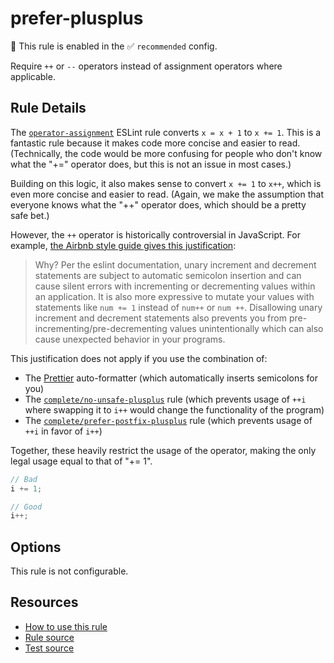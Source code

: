 # prefer-plusplus

💼 This rule is enabled in the ✅ `recommended` config.

Require `++` or `--` operators instead of assignment operators where applicable.

<!-- end auto-generated rule header -->

## Rule Details

The [`operator-assignment`](https://eslint.org/docs/latest/rules/operator-assignment) ESLint rule converts `x = x + 1` to `x += 1`. This is a fantastic rule because it makes code more concise and easier to read. (Technically, the code would be more confusing for people who don't know what the "+=" operator does, but this is not an issue in most cases.)

Building on this logic, it also makes sense to convert `x += 1` to `x++`, which is even more concise and easier to read. (Again, we make the assumption that everyone knows what the "++" operator does, which should be a pretty safe bet.)

However, the `++` operator is historically controversial in JavaScript. For example, [the Airbnb style guide gives this justification](https://github.com/airbnb/javascript#variables--unary-increment-decrement):

> Why? Per the eslint documentation, unary increment and decrement statements are subject to automatic semicolon insertion and can cause silent errors with incrementing or decrementing values within an application. It is also more expressive to mutate your values with statements like `num += 1` instead of `num++` or `num ++`. Disallowing unary increment and decrement statements also prevents you from pre-incrementing/pre-decrementing values unintentionally which can also cause unexpected behavior in your programs.

This justification does not apply if you use the combination of:

- The [Prettier](https://prettier.io/) auto-formatter (which automatically inserts semicolons for you)
- The [`complete/no-unsafe-plusplus`](no-unsafe-plusplus.md) rule (which prevents usage of `++i` where swapping it to `i++` would change the functionality of the program)
- The [`complete/prefer-postfix-plusplus`](prefer-postfix-plusplus) rule (which prevents usage of `++i` in favor of `i++`)

Together, these heavily restrict the usage of the operator, making the only legal usage equal to that of "+= 1".

```ts
// Bad
i += 1;

// Good
i++;
```

## Options

This rule is not configurable.

## Resources

- [How to use this rule](https://complete-ts.github.io/eslint-plugin-complete)
- [Rule source](https://github.com/complete-ts/complete/blob/main/packages/eslint-plugin-complete/src/rules/prefer-plusplus.ts)
- [Test source](https://github.com/complete-ts/complete/blob/main/packages/eslint-plugin-complete/tests/rules/prefer-plusplus.test.ts)
